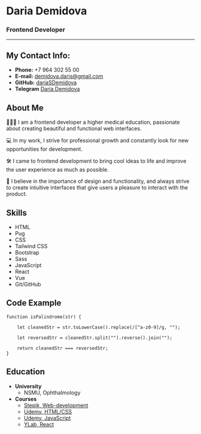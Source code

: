 # Daria Demidova

### Frontend Developer

---

## My Contact Info:

- **Phone:** +7 964 302 55 00
- **E-mail:** [demidova.daris@gmail.com](demidova.daris@gmail.com)
- **GitHub:** [dariaSDemidova](https://github.com/dariaSDemidova)
- **Telegram** [Daria Demidova](https://t.me/demi_dari)

## About Me

👩🏻‍💻 I am a frontend developer a higher medical education, passionate about creating beautiful and functional web interfaces.

💻 In my work, I strive for professional growth and constantly look for new opportunities for development.

🛠️ I came to frontend development to bring cool ideas to life and improve the user experience as much as possible.

🎨 I believe in the importance of design and functionality, and always strive to create intuitive interfaces that give users a pleasure to interact with the product.

## Skills

- HTML
- Pug
- CSS
- Tailwind CSS
- Bootstrap
- Sass
- JavaScript
- React
- Vue
- Git/GitHub

## Code Example

```
function isPalindrome(str) {

    let cleanedStr = str.toLowerCase().replace(/[^a-z0-9]/g, "");

    let reversedStr = cleanedStr.split("").reverse().join("");

    return cleanedStr === reversedStr;
}
```

## Education

- **University**
  - NSMU, Ophthalmology
- **Courses**
  - [Stepik, Web-development](https://stepik.org)
  - [Udemy, HTML/CSS](https://www.udemy.com/course/webdeveloper/)
  - [Udemy, JavaScript](https://www.udemy.com/course/javascript_full/)
  - [YLab, React](https://learning-platform.ylab.website)

